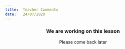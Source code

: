 ```yaml
---
title:  Teacher Comments
date:   24/07/2020
---
```


### <center>We are working on this lesson</center>
<center>Please come back later</center>
